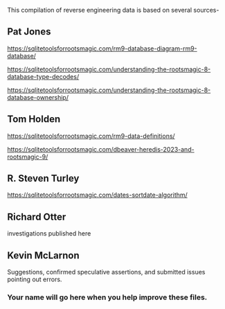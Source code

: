 This compilation of reverse engineering data is based on several sources-


## Pat Jones

https://sqlitetoolsforrootsmagic.com/rm9-database-diagram-rm9-database/

https://sqlitetoolsforrootsmagic.com/understanding-the-rootsmagic-8-database-type-decodes/

https://sqlitetoolsforrootsmagic.com/understanding-the-rootsmagic-8-database-ownership/


## Tom Holden

https://sqlitetoolsforrootsmagic.com/rm9-data-definitions/

https://sqlitetoolsforrootsmagic.com/dbeaver-heredis-2023-and-rootsmagic-9/

## R. Steven Turley

https://sqlitetoolsforrootsmagic.com/dates-sortdate-algorithm/

## Richard Otter

investigations published here

## Kevin McLarnon

Suggestions, confirmed speculative assertions, and submitted issues pointing out errors.


### Your name will go here when you help improve these files.


